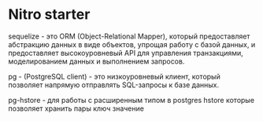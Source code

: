 # Nitro starter


sequelize - это ORM (Object-Relational Mapper), который предоставляет абстракцию данных в виде объектов, упрощая работу с базой данных, и предоставляет высокоуровневый API для управления транзакциями, моделированием данных и выполнением запросов. 

pg - (PostgreSQL client) - это низкоуровневый клиент, который позволяет напрямую отправлять SQL-запросы к базе данных.

pg-hstore - для работы с расширенным типом в postgres hstore которые позволяет хранить пары ключ значение
